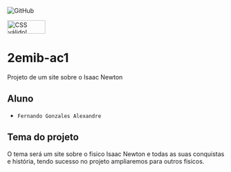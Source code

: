 ![GitHub](https://img.shields.io/github/license/Fernando1403/2emib-ac1)
<p>
<a href="http://jigsaw.w3.org/css-validator/check/referer">
    <img style="border:0;width:88px;height:31px"
        src="http://jigsaw.w3.org/css-validator/images/vcss-blue"
        alt="CSS válido!" />
    </a>
</p>

# 2emib-ac1
Projeto de um site sobre o Isaac Newton
## Aluno
- ` Fernando Gonzales Alexandre `

## Tema do projeto
O tema será um site sobre o fisico Isaac Newton e todas as suas conquistas e história, tendo sucesso no projeto ampliaremos para outros fisicos.

